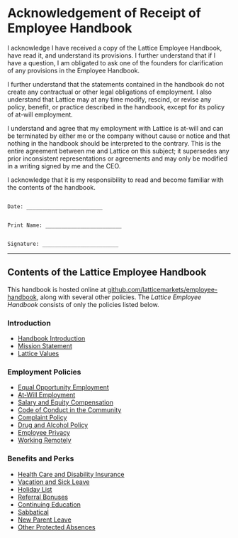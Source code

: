 # Acknowledgement of Receipt of Employee Handbook

I acknowledge I have received a copy of the Lattice Employee Handbook, have read it, and understand its provisions.  I further understand that if I have a question, I am obligated to ask one of the founders for clarification of any provisions in the Employee Handbook.

I further understand that the statements contained in the handbook do not create any contractual or other legal obligations of employment.  I also understand that Lattice may at any time modify, rescind, or revise any policy, benefit, or practice described in the handbook, except for its policy of at-will employment.


I understand and agree that my employment with Lattice is at-will and can be terminated by either me or the company without cause or notice and that nothing in the handbook should be interpreted to the contrary.  This is the entire agreement between me and Lattice on this subject; it supersedes any prior inconsistent representations or agreements and may only be modified in a writing signed by me and the CEO.


I acknowledge that it is my responsibility to read and become familiar with the contents of the handbook.



```

Date: ________________________


Print Name: ________________________


Signature: ________________________

```

***


## Contents of the Lattice Employee Handbook
This handbook is hosted online at [github.com/latticemarkets/employee-handbook](https://github.com/employee-handbook), along with several other policies. The *Lattice Employee Handbook* consists of only the policies listed below.

### Introduction
* [Handbook Introduction](https://github.com/latticemarkets/employee-handbook/blob/master/Hiring%20Documents/Handbook%20Introduction.md)
* [Mission Statement](https://github.com/latticemarkets/employee-handbook/blob/master/Mission%20Statement.md)
* [Lattice Values](https://github.com/latticemarkets/employee-handbook/blob/master/Lattice%20Values.md)

### Employment Policies
* [Equal Opportunity Employment](https://github.com/latticemarkets/employee-handbook/blob/master/Employment%20Policies/Equal%20Opportunity%20Employment.md)
* [At-Will Employment](https://github.com/latticemarkets/employee-handbook/blob/master/Employment%20Policies/At-Will%20Employment.md)
* [Salary and Equity Compensation](https://github.com/latticemarkets/employee-handbook/blob/master/Employment%20Policies/Salary%20and%20Equity%20Compensation.md)
* [Code of Conduct in the Community](https://github.com/latticemarkets/employee-handbook/blob/master/Employment%20Policies/Code%20of%20Conduct%20in%20the%20Community.md)
* [Complaint Policy](https://github.com/latticemarkets/employee-handbook/blob/master/Employment%20Policies/Complaint%20Policy.md)
* [Drug and Alcohol Policy](https://github.com/latticemarkets/employee-handbook/blob/master/Employment%20Policies/Drug%20and%20Alcohol%20Policy.md)
* [Employee Privacy](https://github.com/latticemarkets/employee-handbook/blob/master/Employment%20Policies/Employee%20Privacy.md)
* [Working Remotely](https://github.com/latticemarkets/employee-handbook/blob/master/Employment%20Policies/Working%20Remotely.md)

### Benefits and Perks
* [Health Care and Disability Insurance](https://github.com/latticemarkets/employee-handbook/blob/master/Benefits%20and%20Perks/Healthcare%20and%20Disability%20Insurance.md)
* [Vacation and Sick Leave](https://github.com/latticemarkets/employee-handbook/blob/master/Benefits%20and%20Perks/Vacation%20and%20Sick%20Leave.md)
* [Holiday List](https://github.com/latticemarkets/employee-handbook/blob/master/Benefits%20and%20Perks/Holiday%20List.md)
* [Referral Bonuses](https://github.com/latticemarkets/employee-handbook/blob/master/Benefits%20and%20Perks/Referral%20Bonuses.md)
* [Continuing Education](https://github.com/latticemarkets/employee-handbook/blob/master/Benefits%20and%20Perks/Continuing%20Education.md)
* [Sabbatical](https://github.com/latticemarkets/employee-handbook/blob/master/Benefits%20and%20Perks/Sabbatical.md)
* [New Parent Leave](https://github.com/latticemarkets/employee-handbook/blob/master/Benefits%20and%20Perks/New%20Parent%20Leave.md)
* [Other Protected Absences](https://github.com/latticemarkets/employee-handbook/blob/master/Benefits%20and%20Perks/Other%20Protected%20Absences.md)
